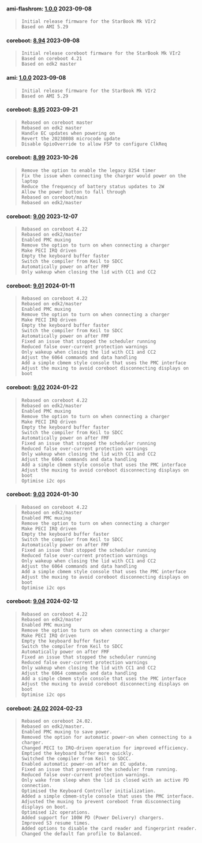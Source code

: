 
#### ami-flashrom: [1.0.0](https://github.com/StarLabsLtd/firmware/raw/master/StarBook/MkVIr2-Intel/ami-flashrom/1.0.0/1.0.0.bin) 2023-09-08
>     Initial release firmware for the StarBook Mk VIr2
>     Based on AMI 5.29


#### coreboot: [8.94](https://github.com/StarLabsLtd/firmware/raw/master/StarBook/MkVIr2-Intel/coreboot/8.94/coreboot-B62-I.cab) 2023-09-08
>     Initial release coreboot firmware for the StarBook Mk VIr2
>     Based on coreboot 4.21
>     Based on edk2 master


#### ami: [1.0.0](https://github.com/StarLabsLtd/firmware/raw/master/StarBook/MkVIr2-Intel/ami/1.0.0/efi-B62-I.zip) 2023-09-08
>     Initial release firmware for the StarBook Mk VIr2
>     Based on AMI 5.29


#### coreboot: [8.95](https://github.com/StarLabsLtd/firmware/raw/master/StarBook/MkVIr2-Intel/coreboot/8.95/coreboot-B62-I.cab) 2023-09-21
>     Rebased on coreboot master
>     Rebased on edk2 master
>     Handle EC updates when powering on
>     Revert the 20230808 microcode update
>     Disable GpioOverride to allow FSP to configure ClkReq


#### coreboot: [8.99](https://github.com/StarLabsLtd/firmware/raw/master/StarBook/MkVIr2-Intel/coreboot/8.99/https://github.com/StarLabsLtd/firmware/raw/master/StarBook/MkVIr2-Intel/coreboot/8.99/8.99.rom) 2023-10-26
>     Remove the option to enable the legacy 8254 timer
>     Fix the issue when connecting the charger would power on the laptop
>     Reduce the frequency of battery status updates to 2W
>     Allow the power button to fall through
>     Rebased on coreboot/main
>     Rebased on edk2/master


#### coreboot: [9.00](https://github.com/StarLabsLtd/firmware/raw/master/StarBook/MkVIr2-Intel/coreboot/9.00/https://github.com/StarLabsLtd/firmware/raw/master/StarBook/MkVIr2-Intel/coreboot/9.00/9.00.rom) 2023-12-07
>     Rebased on coreboot 4.22
>     Rebased on edk2/master
>     Enabled PMC muxing
>     Remove the option to turn on when connecting a charger
>     Make PECI IRQ driven
>     Empty the keyboard buffer faster
>     Switch the compiler from Keil to SDCC
>     Automatically power on after FMF
>     Only wakeup when closing the lid with CC1 and CC2


#### coreboot: [9.01](https://github.com/StarLabsLtd/firmware/raw/master/StarBook/MkVIr2-Intel/coreboot/9.01/https://github.com/StarLabsLtd/firmware/raw/master/StarBook/MkVIr2-Intel/coreboot/9.01/9.01.rom) 2024-01-11
>     Rebased on coreboot 4.22
>     Rebased on edk2/master
>     Enabled PMC muxing
>     Remove the option to turn on when connecting a charger
>     Make PECI IRQ driven
>     Empty the keyboard buffer faster
>     Switch the compiler from Keil to SDCC
>     Automatically power on after FMF
>     Fixed an issue that stopped the scheduler running
>     Reduced false over-current protection warnings
>     Only wakeup when closing the lid with CC1 and CC2
>     Adjust the 6064 commands and data handling
>     Add a simple cbmem style console that uses the PMC interface
>     Adjust the muxing to avoid coreboot disconnecting displays on boot


#### coreboot: [9.02](https://github.com/StarLabsLtd/firmware/raw/master/StarBook/MkVIr2-Intel/coreboot/9.02/https://github.com/StarLabsLtd/firmware/raw/master/StarBook/MkVIr2-Intel/coreboot/9.02/9.02.rom) 2024-01-22
>     Rebased on coreboot 4.22
>     Rebased on edk2/master
>     Enabled PMC muxing
>     Remove the option to turn on when connecting a charger
>     Make PECI IRQ driven
>     Empty the keyboard buffer faster
>     Switch the compiler from Keil to SDCC
>     Automatically power on after FMF
>     Fixed an issue that stopped the scheduler running
>     Reduced false over-current protection warnings
>     Only wakeup when closing the lid with CC1 and CC2
>     Adjust the 6064 commands and data handling
>     Add a simple cbmem style console that uses the PMC interface
>     Adjust the muxing to avoid coreboot disconnecting displays on boot
>     Optimise i2c ops


#### coreboot: [9.03](https://github.com/StarLabsLtd/firmware/raw/master/StarBook/MkVIr2-Intel/coreboot/9.03/https://github.com/StarLabsLtd/firmware/raw/master/StarBook/MkVIr2-Intel/coreboot/9.03/9.03.rom) 2024-01-30
>     Rebased on coreboot 4.22
>     Rebased on edk2/master
>     Enabled PMC muxing
>     Remove the option to turn on when connecting a charger
>     Make PECI IRQ driven
>     Empty the keyboard buffer faster
>     Switch the compiler from Keil to SDCC
>     Automatically power on after FMF
>     Fixed an issue that stopped the scheduler running
>     Reduced false over-current protection warnings
>     Only wakeup when closing the lid with CC1 and CC2
>     Adjust the 6064 commands and data handling
>     Add a simple cbmem style console that uses the PMC interface
>     Adjust the muxing to avoid coreboot disconnecting displays on boot
>     Optimise i2c ops


#### coreboot: [9.04](https://github.com/StarLabsLtd/firmware/raw/master/StarBook/MkVIr2-Intel/coreboot/9.04/https://github.com/StarLabsLtd/firmware/raw/master/StarBook/MkVIr2-Intel/coreboot/9.04/9.04.rom) 2024-02-12
>     Rebased on coreboot 4.22
>     Rebased on edk2/master
>     Enabled PMC muxing
>     Remove the option to turn on when connecting a charger
>     Make PECI IRQ driven
>     Empty the keyboard buffer faster
>     Switch the compiler from Keil to SDCC
>     Automatically power on after FMF
>     Fixed an issue that stopped the scheduler running
>     Reduced false over-current protection warnings
>     Only wakeup when closing the lid with CC1 and CC2
>     Adjust the 6064 commands and data handling
>     Add a simple cbmem style console that uses the PMC interface
>     Adjust the muxing to avoid coreboot disconnecting displays on boot
>     Optimise i2c ops


#### coreboot: [24.02](https://github.com/StarLabsLtd/firmware/raw/master/StarBook/MkVIr2-Intel/coreboot/24.02/https://github.com/StarLabsLtd/firmware/raw/master/StarBook/MkVIr2-Intel/coreboot/24.02/24.02.rom) 2024-02-23
>     Rebased on coreboot 24.02.
>     Rebased on edk2/master.
>     Enabled PMC muxing to save power.
>     Removed the option for automatic power-on when connecting to a charger.
>     Changed PECI to IRQ-driven operation for improved efficiency.
>     Emptied the keyboard buffer more quickly.
>     Switched the compiler from Keil to SDCC.
>     Enabled automatic power-on after an EC update.
>     Fixed an issue that prevented the scheduler from running.
>     Reduced false over-current protection warnings.
>     Only wake from sleep when the lid is closed with an active PD connection.
>     Optimised the Keyboard Controller initialization.
>     Added a simple cbmem-style console that uses the PMC interface.
>     Adjusted the muxing to prevent coreboot from disconnecting displays on boot.
>     Optimised i2c operations.
>     Added support for 100W PD (Power Delivery) chargers.
>     Improved S3 resume times.
>     Added options to disable the card reader and fingerprint reader.
>     Changed the default fan profile to Balanced.


